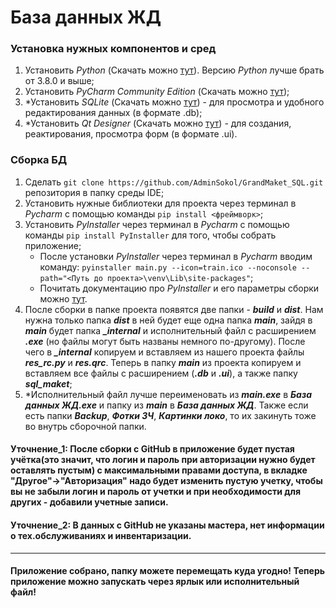 # **База данных ЖД**
### Установка нужных компонентов и сред
1. Установить *Python* (Скачать можно [тут](https://www.python.org)). Версию *Python* лучше брать от 3.8.0 и выше;
2. Установить *PyCharm Community Edition* (Скачать можно [тут](https://www.jetbrains.com/pycharm/download/?section=windows));
3. *Установить *SQLite* (Скачать можно [тут](https://www.sqlite.org/download.html)) - для просмотра и удобного редактирования данных (в формате .db);
4. *Установить *Qt Designer* (Скачать можно [тут](https://build-system.fman.io/qt-designer-download)) - для создания, реактирования, просмотра форм (в формате .ui).
### Сборка БД
1. Сделать ```git clone https://github.com/AdminSokol/GrandMaket_SQL.git``` репозитория в папку среды IDE;
2. Установить нужные библиотеки для проекта через терминал в *Pycharm* с помощью команды ```pip install <фреймворк>```;
3. Установить *PyInstaller* через терминал в *Pycharm* с помощью команды ```pip install PyInstaller``` для того, чтобы собрать приложение;
   - После установки *PyInstaller* через терминал в *Pycharm* вводим команду: ```pyinstaller main.py --icon=train.ico --noconsole --path="<Путь до проекта>\venv\Lib\site-packages"```;
   - Почитать документацию про *PyInstaller* и его параметры сборки можно [тут](https://readthedocs.org/projects/pyinstaller/downloads/pdf/latest/).
4. После сборки в папке проекта появятся две папки - ***build*** и ***dist***. Нам нужна только папка ***dist*** в ней будет еще одна папка ***main***, зайдя в ***main*** будет папка ***_internal*** и исполнительный файл с расширением ***.exe*** (но файлы могут быть названы немного по-другому). После чего в ***_internal*** копируем и вставляем из нашего проекта файлы ***res_rc.py*** и ***res.qrc***. Теперь в папку ***main*** из проекта копируем и вставляем все файлы с расширением (***.db*** и ***.ui***), а также папку ***sql_maket***;
5. *Исполнительный файл лучше переименовать из ***main.exe*** в ***База данных ЖД.exe*** и папку из ***main*** в ***База данных ЖД***. Также если есть папки ***Backup***, ***Фотки ЗЧ***, ***Картинки локо***, то их закинуть тоже во внутрь сборочной папки.
#### Уточнение_1: После сборки с GitHub в приложение будет пустая учётка(это значит, что логин и пароль при авторизации нужно будет оставлять пустым) с максимальными правами доступа, в вкладке "Другое"->"Авторизация" надо будет изменить пустую учетку, чтобы вы не забыли логин и пароль от учетки и при необходимости для других - добавили учетные записи.
#### Уточнение_2: В данных с GitHub не указаны мастера, нет информации о тех.обслуживаниях и инвентаризации.
---
#### Приложение собрано, папку можете перемещать куда угодно! Теперь приложение можно запускать через ярлык или исполнительный файл!
